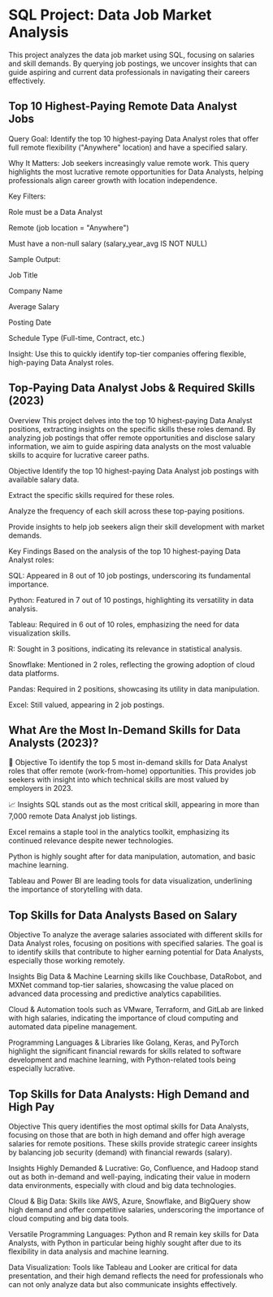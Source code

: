 # SQL Project: Data Job Market Analysis
This project analyzes the data job market using SQL, focusing on salaries and skill demands. By querying job postings, we uncover insights that can guide aspiring and current data professionals in navigating their careers effectively.

## Top 10 Highest-Paying Remote Data Analyst Jobs
Query Goal:
Identify the top 10 highest-paying Data Analyst roles that offer full remote flexibility ("Anywhere" location) and have a specified salary.

Why It Matters:
Job seekers increasingly value remote work. This query highlights the most lucrative remote opportunities for Data Analysts, helping professionals align career growth with location independence.

Key Filters:

Role must be a Data Analyst

Remote (job location = "Anywhere")

Must have a non-null salary (salary_year_avg IS NOT NULL)

Sample Output:

Job Title

Company Name

Average Salary

Posting Date

Schedule Type (Full-time, Contract, etc.)

Insight:
Use this to quickly identify top-tier companies offering flexible, high-paying Data Analyst roles.

## Top-Paying Data Analyst Jobs & Required Skills (2023)
Overview
This project delves into the top 10 highest-paying Data Analyst positions, extracting insights on the specific skills these roles demand. By analyzing job postings that offer remote opportunities and disclose salary information, we aim to guide aspiring data analysts on the most valuable skills to acquire for lucrative career paths.

Objective
Identify the top 10 highest-paying Data Analyst job postings with available salary data.

Extract the specific skills required for these roles.

Analyze the frequency of each skill across these top-paying positions.

Provide insights to help job seekers align their skill development with market demands.

Key Findings
Based on the analysis of the top 10 highest-paying Data Analyst roles:

SQL: Appeared in 8 out of 10 job postings, underscoring its fundamental importance.

Python: Featured in 7 out of 10 postings, highlighting its versatility in data analysis.

Tableau: Required in 6 out of 10 roles, emphasizing the need for data visualization skills.

R: Sought in 3 positions, indicating its relevance in statistical analysis.

Snowflake: Mentioned in 2 roles, reflecting the growing adoption of cloud data platforms.

Pandas: Required in 2 positions, showcasing its utility in data manipulation.

Excel: Still valued, appearing in 2 job postings.

## What Are the Most In-Demand Skills for Data Analysts (2023)?
🧾 Objective
To identify the top 5 most in-demand skills for Data Analyst roles that offer remote (work-from-home) opportunities. This provides job seekers with insight into which technical skills are most valued by employers in 2023.

📈 Insights
SQL stands out as the most critical skill, appearing in more than 7,000 remote Data Analyst job listings.

Excel remains a staple tool in the analytics toolkit, emphasizing its continued relevance despite newer technologies.

Python is highly sought after for data manipulation, automation, and basic machine learning.

Tableau and Power BI are leading tools for data visualization, underlining the importance of storytelling with data.

## Top Skills for Data Analysts Based on Salary
Objective
To analyze the average salaries associated with different skills for Data Analyst roles, focusing on positions with specified salaries. The goal is to identify skills that contribute to higher earning potential for Data Analysts, especially those working remotely.

Insights
Big Data & Machine Learning skills like Couchbase, DataRobot, and MXNet command top-tier salaries, showcasing the value placed on advanced data processing and predictive analytics capabilities.

Cloud & Automation tools such as VMware, Terraform, and GitLab are linked with high salaries, indicating the importance of cloud computing and automated data pipeline management.

Programming Languages & Libraries like Golang, Keras, and PyTorch highlight the significant financial rewards for skills related to software development and machine learning, with Python-related tools being especially lucrative.

## Top Skills for Data Analysts: High Demand and High Pay
Objective
This query identifies the most optimal skills for Data Analysts, focusing on those that are both in high demand and offer high average salaries for remote positions. These skills provide strategic career insights by balancing job security (demand) with financial rewards (salary).

Insights
Highly Demanded & Lucrative: Go, Confluence, and Hadoop stand out as both in-demand and well-paying, indicating their value in modern data environments, especially with cloud and big data technologies.

Cloud & Big Data: Skills like AWS, Azure, Snowflake, and BigQuery show high demand and offer competitive salaries, underscoring the importance of cloud computing and big data tools.

Versatile Programming Languages: Python and R remain key skills for Data Analysts, with Python in particular being highly sought after due to its flexibility in data analysis and machine learning.

Data Visualization: Tools like Tableau and Looker are critical for data presentation, and their high demand reflects the need for professionals who can not only analyze data but also communicate insights effectively.
